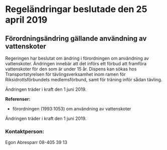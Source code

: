 # Regeländringar beslutade den 25 april 2019

## Förordningsändring gällande användning av vattenskoter

Regeringen har beslutat om ändring i förordningen om användning av vattenskoter. Ändringen innebär att det införs ett förbud att framföra vattenskoter för den som är under 15 år. Dispens kan sökas hos Transportstyrelsen för tävlingsverksamhet inom ramen för Riksidrottsförbundets medlemsförbund, samt för träning inför sådan tävling.

Ändringen träder i kraft den 1 juni 2019.

**Referenser:**

* förordningen (1993:1053) om användning av vattenskoter

Ändringen träder i kraft den 1 juni 2019.

### Kontaktperson:

Egon Abresparr 08-405 39 13
